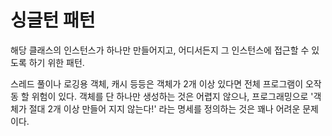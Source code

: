 # 싱글턴 패턴

해당 클래스의 인스턴스가 하나만 만들어지고, 어디서든지 그 인스턴스에 접근할 수 있도록 하기 위한 패턴.

스레드 풀이나 로깅용 객체, 캐시 등등은 객체가 2개 이상 있다면 전체 프로그램이 오작동 할 위험이 있다.
객체를 단 하나만 생성하는 것은 어렵지 않으나, 프로그래밍으로 '객체가 절대 2개 이상 만들어 지지 않는다!' 라는 명세를 정의하는 것은 꽤나 어려운 문제이다.
